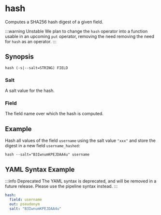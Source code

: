 # hash

Computes a SHA256 hash digest of a given field.

:::warning Unstable
We plan to change the `hash` operator into a function usable in an upcoming
`put` operator, removing the need removing the need for `hash` as an operator.
:::

## Synopsis

```
hash (-s|--salt=STRING) FIELD
```

### Salt

A salt value for the hash.

### Field

The field name over which the hash is computed.

## Example

Hash all values of the field `username` using the salt value `"xxx"` and store
the digest in a new field `username_hashed`:

```
hash --salt="B3IwnumKPEJDAA4u" username
```

## YAML Syntax Example

:::info Deprecated
The YAML syntax is deprecated, and will be removed in a future release. Please
use the pipeline syntax instead.
:::

```yaml
hash:
  field: username
  out: pseudonym
  salt: "B3IwnumKPEJDAA4u"
```
